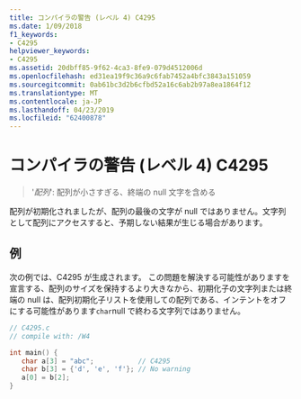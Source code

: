 ```yaml
---
title: コンパイラの警告 (レベル 4) C4295
ms.date: 1/09/2018
f1_keywords:
- C4295
helpviewer_keywords:
- C4295
ms.assetid: 20dbff85-9f62-4ca3-8fe9-079d4512006d
ms.openlocfilehash: ed31ea19f9c36a9c6fab7452a4bfc3843a151059
ms.sourcegitcommit: 0ab61bc3d2b6cfbd52a16c6ab2b97a8ea1864f12
ms.translationtype: MT
ms.contentlocale: ja-JP
ms.lasthandoff: 04/23/2019
ms.locfileid: "62400878"
---
```

# <a name="compiler-warning-level-4-c4295"></a>コンパイラの警告 (レベル 4) C4295

> '*配列*': 配列が小さすぎる、終端の null 文字を含める

配列が初期化されましたが、配列の最後の文字が null ではありません。文字列として配列にアクセスすると、予期しない結果が生じる場合があります。

## <a name="example"></a>例

次の例では、C4295 が生成されます。 この問題を解決する可能性がありますを宣言する、配列のサイズを保持するより大きなから、初期化子の文字列または終端の null は、配列初期化子リストを使用しての配列である、インテントをオフにする可能性があります`char`null で終わる文字列ではありません。

```C
// C4295.c
// compile with: /W4

int main() {
   char a[3] = "abc";           // C4295
   char b[3] = {'d', 'e', 'f'}; // No warning
   a[0] = b[2];
}
```

